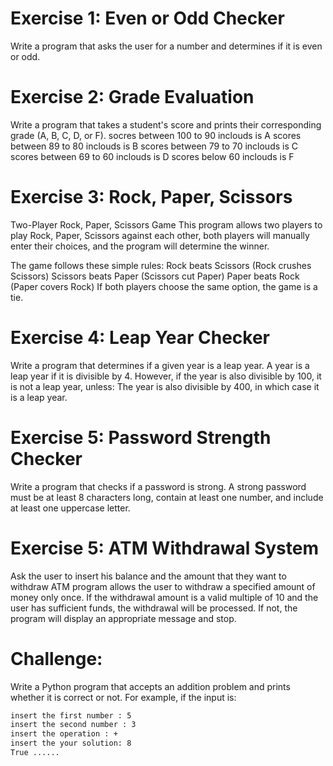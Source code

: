 # Exercise 1: Even or Odd Checker

Write a program that asks the user for a number and determines if it is even or odd.

# Exercise 2: Grade Evaluation

Write a program that takes a student's score and prints their corresponding grade (A, B, C, D, or F).
socres between 100 to 90 inclouds is A
scores between 89 to 80 inclouds is B
scores between 79 to 70 inclouds is C
scores between 69 to 60 inclouds is D
scores below 60 inclouds is F

# Exercise 3: Rock, Paper, Scissors

Two-Player Rock, Paper, Scissors Game
This program allows two players to play Rock, Paper, Scissors against each other, both players will manually enter their choices, and the program will determine the winner.

The game follows these simple rules:
Rock beats Scissors (Rock crushes Scissors)
Scissors beats Paper (Scissors cut Paper)
Paper beats Rock (Paper covers Rock)
If both players choose the same option, the game is a tie.

# Exercise 4: Leap Year Checker

Write a program that determines if a given year is a leap year.
A year is a leap year if it is divisible by 4.
However, if the year is also divisible by 100, it is not a leap year, unless:
The year is also divisible by 400, in which case it is a leap year.

# Exercise 5: Password Strength Checker

Write a program that checks if a password is strong. A strong password must be at least 8 characters long, contain at least one number, and include at least one uppercase letter.

# Exercise 5: ATM Withdrawal System

Ask the user to insert his balance and the amount that they want to withdraw
ATM program allows the user to withdraw a specified amount of money only once. If the withdrawal amount is a valid multiple of 10 and the user has sufficient funds, the withdrawal will be processed. If not, the program will display an appropriate message and stop.

# Challenge:
Write a Python program that accepts an addition problem and prints whether it is correct or not. For example, if the input is:
```bash
insert the first number : 5
insert the second number : 3
insert the operation : +
insert the your solution: 8
True ......
```